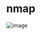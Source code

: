# nmap
![image](https://github.com/Myozz/nmap/assets/94811005/88935cda-5743-48a8-88d7-c035ac04ccb0)
